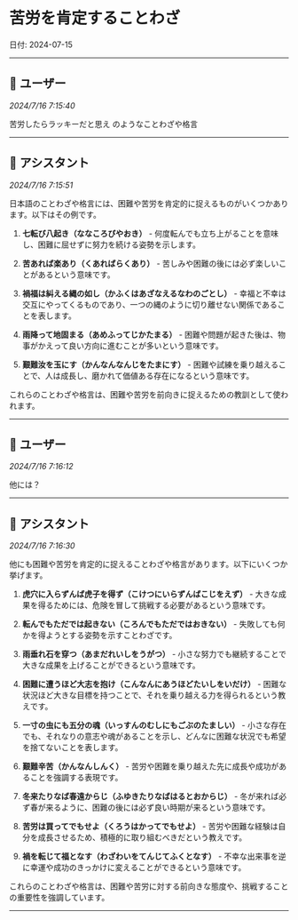 # 苦労を肯定することわざ

日付: 2024-07-15

---

## 👤 ユーザー
*2024/7/16 7:15:40*

苦労したらラッキーだと思え のようなことわざや格言

---

## 🤖 アシスタント
*2024/7/16 7:15:51*

日本語のことわざや格言には、困難や苦労を肯定的に捉えるものがいくつかあります。以下はその例です。

1. **七転び八起き（ななころびやおき）** - 何度転んでも立ち上がることを意味し、困難に屈せずに努力を続ける姿勢を示します。

2. **苦あれば楽あり（くあればらくあり）** - 苦しみや困難の後には必ず楽しいことがあるという意味です。

3. **禍福は糾える縄の如し（かふくはあざなえるなわのごとし）** - 幸福と不幸は交互にやってくるものであり、一つの縄のように切り離せない関係であることを表します。

4. **雨降って地固まる（あめふってじかたまる）** - 困難や問題が起きた後は、物事がかえって良い方向に進むことが多いという意味です。

5. **艱難汝を玉にす（かんなんなんじをたまにす）** - 困難や試練を乗り越えることで、人は成長し、磨かれて価値ある存在になるという意味です。

これらのことわざや格言は、困難や苦労を前向きに捉えるための教訓として使われます。

---

## 👤 ユーザー
*2024/7/16 7:16:12*

他には？

---

## 🤖 アシスタント
*2024/7/16 7:16:30*

他にも困難や苦労を肯定的に捉えることわざや格言があります。以下にいくつか挙げます。

1. **虎穴に入らずんば虎子を得ず（こけつにいらずんばこじをえず）** - 大きな成果を得るためには、危険を冒して挑戦する必要があるという意味です。

2. **転んでもただでは起きない（ころんでもただではおきない）** - 失敗しても何かを得ようとする姿勢を示すことわざです。

3. **雨垂れ石を穿つ（あまだれいしをうがつ）** - 小さな努力でも継続することで大きな成果を上げることができるという意味です。

4. **困難に遭うほど大志を抱け（こんなんにあうほどたいしをいだけ）** - 困難な状況ほど大きな目標を持つことで、それを乗り越える力を得られるという教えです。

5. **一寸の虫にも五分の魂（いっすんのむしにもごぶのたましい）** - 小さな存在でも、それなりの意志や魂があることを示し、どんなに困難な状況でも希望を捨てないことを表します。

6. **艱難辛苦（かんなんしんく）** - 苦労や困難を乗り越えた先に成長や成功があることを強調する表現です。

7. **冬来たりなば春遠からじ（ふゆきたりなばはるとおからじ）** - 冬が来れば必ず春が来るように、困難の後には必ず良い時期が来るという意味です。

8. **苦労は買ってでもせよ（くろうはかってでもせよ）** - 苦労や困難な経験は自分を成長させるため、積極的に取り組むべきだという教えです。

9. **禍を転じて福となす（わざわいをてんじてふくとなす）** - 不幸な出来事を逆に幸運や成功のきっかけに変えることができるという意味です。

これらのことわざや格言は、困難や苦労に対する前向きな態度や、挑戦することの重要性を強調しています。

---
